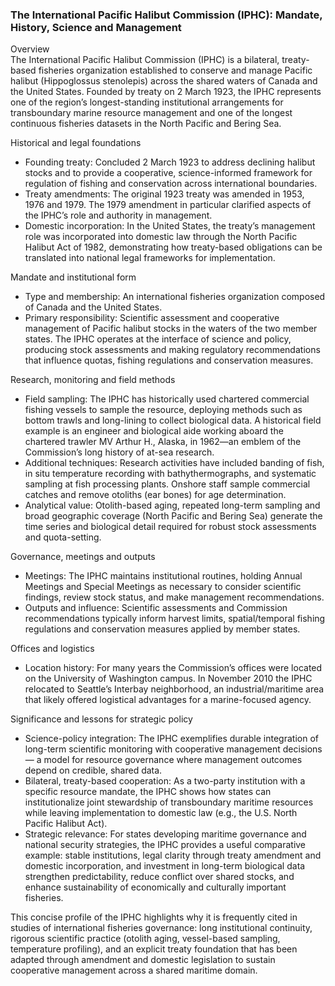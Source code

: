 ### The International Pacific Halibut Commission (IPHC): Mandate, History, Science and Management

Overview  
The International Pacific Halibut Commission (IPHC) is a bilateral, treaty-based fisheries organization established to conserve and manage Pacific halibut (Hippoglossus stenolepis) across the shared waters of Canada and the United States. Founded by treaty on 2 March 1923, the IPHC represents one of the region’s longest-standing institutional arrangements for transboundary marine resource management and one of the longest continuous fisheries datasets in the North Pacific and Bering Sea.

Historical and legal foundations
- Founding treaty: Concluded 2 March 1923 to address declining halibut stocks and to provide a cooperative, science-informed framework for regulation of fishing and conservation across international boundaries.  
- Treaty amendments: The original 1923 treaty was amended in 1953, 1976 and 1979. The 1979 amendment in particular clarified aspects of the IPHC’s role and authority in management.  
- Domestic incorporation: In the United States, the treaty’s management role was incorporated into domestic law through the North Pacific Halibut Act of 1982, demonstrating how treaty-based obligations can be translated into national legal frameworks for implementation.  

Mandate and institutional form
- Type and membership: An international fisheries organization composed of Canada and the United States.  
- Primary responsibility: Scientific assessment and cooperative management of Pacific halibut stocks in the waters of the two member states. The IPHC operates at the interface of science and policy, producing stock assessments and making regulatory recommendations that influence quotas, fishing regulations and conservation measures.

Research, monitoring and field methods
- Field sampling: The IPHC has historically used chartered commercial fishing vessels to sample the resource, deploying methods such as bottom trawls and long-lining to collect biological data. A historical field example is an engineer and biological aide working aboard the chartered trawler MV Arthur H., Alaska, in 1962—an emblem of the Commission’s long history of at-sea research.  
- Additional techniques: Research activities have included banding of fish, in situ temperature recording with bathythermographs, and systematic sampling at fish processing plants. Onshore staff sample commercial catches and remove otoliths (ear bones) for age determination.  
- Analytical value: Otolith-based aging, repeated long-term sampling and broad geographic coverage (North Pacific and Bering Sea) generate the time series and biological detail required for robust stock assessments and quota-setting.

Governance, meetings and outputs
- Meetings: The IPHC maintains institutional routines, holding Annual Meetings and Special Meetings as necessary to consider scientific findings, review stock status, and make management recommendations.  
- Outputs and influence: Scientific assessments and Commission recommendations typically inform harvest limits, spatial/temporal fishing regulations and conservation measures applied by member states.

Offices and logistics
- Location history: For many years the Commission’s offices were located on the University of Washington campus. In November 2010 the IPHC relocated to Seattle’s Interbay neighborhood, an industrial/maritime area that likely offered logistical advantages for a marine-focused agency.

Significance and lessons for strategic policy
- Science-policy integration: The IPHC exemplifies durable integration of long-term scientific monitoring with cooperative management decisions — a model for resource governance where management outcomes depend on credible, shared data.  
- Bilateral, treaty-based cooperation: As a two-party institution with a specific resource mandate, the IPHC shows how states can institutionalize joint stewardship of transboundary maritime resources while leaving implementation to domestic law (e.g., the U.S. North Pacific Halibut Act).  
- Strategic relevance: For states developing maritime governance and national security strategies, the IPHC provides a useful comparative example: stable institutions, legal clarity through treaty amendment and domestic incorporation, and investment in long-term biological data strengthen predictability, reduce conflict over shared stocks, and enhance sustainability of economically and culturally important fisheries.

This concise profile of the IPHC highlights why it is frequently cited in studies of international fisheries governance: long institutional continuity, rigorous scientific practice (otolith aging, vessel-based sampling, temperature profiling), and an explicit treaty foundation that has been adapted through amendment and domestic legislation to sustain cooperative management across a shared maritime domain.